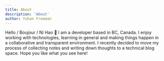```yaml
---
title: About
description: 'About'
author: Yuhan Freeman
---
```


Hello / Boujour / Ni Hao 👋 I am a developer based in BC, Canada. I enjoy working with technologies, learning in general and making things happen in a collaborative and transparent environment. I recently decided to move my process of collecting notes and writing down thoughts to a technical blog space. Hope you like what you see here!

